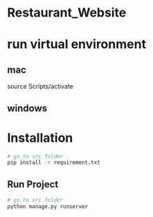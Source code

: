 # Restaurant_Website

# run virtual environment
## mac
source Scripts/activate 
## windows


# Installation
```bash
# go to src folder
pip install -r requirement.txt
```
## Run Project
```bash
# go to src folder
python manage.py runserver
```